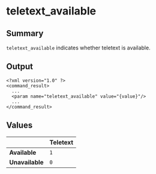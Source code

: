 # teletext\_available #
## Summary ##

`teletext_available` indicates whether teletext is available.

## Output ##

```
<?xml version="1.0" ?>
<command_result>
  ...
  <param name="teletext_available" value="{value}"/>
  ...
</command_result>
```

## Values ##

|               | **Teletext** |
|:--------------|:-------------|
| **Available**   | `1`          |
| **Unavailable** | `0`          |
